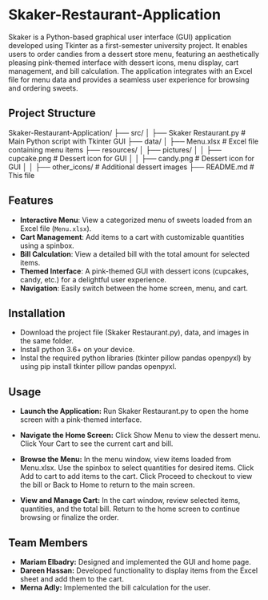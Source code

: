 # Skaker-Restaurant-Application
Skaker is a Python-based graphical user interface (GUI) application developed using Tkinter as a first-semester university project. It enables users to order candies from a dessert store menu, featuring an aesthetically pleasing pink-themed interface with dessert icons, menu display, cart management, and bill calculation. The application integrates with an Excel file for menu data and provides a seamless user experience for browsing and ordering sweets.

## Project Structure
Skaker-Restaurant-Application/
├── src/
│   ├── Skaker Restaurant.py  # Main Python script with Tkinter GUI
├── data/
│   ├── Menu.xlsx             # Excel file containing menu items
├── resources/
│   ├── pictures/
│   │   ├── cupcake.png       # Dessert icon for GUI
│   │   ├── candy.png         # Dessert icon for GUI
│   │   ├── other_icons/      # Additional dessert images
├── README.md                 # This file


## Features
- **Interactive Menu**: View a categorized menu of sweets loaded from an Excel file (`Menu.xlsx`).
- **Cart Management**: Add items to a cart with customizable quantities using a spinbox.
- **Bill Calculation**: View a detailed bill with the total amount for selected items.
- **Themed Interface**: A pink-themed GUI with dessert icons (cupcakes, candy, etc.) for a delightful user experience.
- **Navigation**: Easily switch between the home screen, menu, and cart.

## Installation
- Download the project file (Skaker Restaurant.py), data, and images in the same folder.
- Install python 3.6+ on your device.
- Instal the required python libraries (tkinter pillow pandas openpyxl) by using pip install tkinter pillow pandas openpyxl.


## Usage
- **Launch the Application:**
  Run Skaker Restaurant.py to open the home screen with a pink-themed interface.
  
- **Navigate the Home Screen:**
  Click Show Menu to view the dessert menu.
  Click Your Cart to see the current cart and bill.
  
- **Browse the Menu:**
  In the menu window, view items loaded from Menu.xlsx.
  Use the spinbox to select quantities for desired items.
  Click Add to cart to add items to the cart.
  Click Proceed to checkout to view the bill or Back to Home to return to the main screen.

- **View and Manage Cart:**
  In the cart window, review selected items, quantities, and the total bill.
  Return to the home screen to continue browsing or finalize the order.

## Team Members
- **Mariam Elbadry:** Designed and implemented the GUI and home page.
- **Dareen Hassan:** Developed functionality to display items from the Excel sheet and add them to the cart.
- **Merna Adly:** Implemented the bill calculation for the user.






